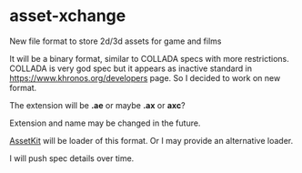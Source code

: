# asset-xchange

New file format to store 2d/3d assets for game and films

It will be a binary format, similar to COLLADA specs with more restrictions. COLLADA is very god spec but it appears as inactive standard in https://www.khronos.org/developers page.
So I decided to work on new format.

The extension will be **.ae** or maybe **.ax** or **axc**?

Extension and name may be changed in the future.

[AssetKit](https://github.com/recp/assetkit) will be loader of this format. Or I may provide an alternative loader. 

I will push spec details over time.
